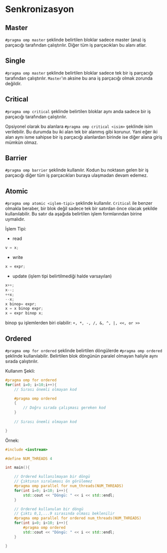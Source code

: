 # Senkronizasyon

## Master

`#pragma omp master` şeklinde belirtilen bloklar sadece master (ana) iş parçacığı tarafından çalıştırılır. Diğer tüm iş parçacıkları bu alanı atlar.

## Single

`#pragma omp master` şeklinde belirtilen bloklar sadece tek bir iş parçacığı tarafından çalıştırılır. `Master`'ın aksine bu ana iş parçacığı olmak zorunda değildir.


## Critical

`#pragma omp critical` şeklinde belirtilen bloklar aynı anda sadece bir iş parçacığı tarafından çalıştırılır.

Opsiyonel olarak bu alanlara `#pragma omp critical <isim>` şeklinde isim verilebilir. Bu durumda bu iki alan tek bir alanmış gibi korunur. Yani eğer iki alan aynı isme sahipse bir iş parçacığı alanlardan birinde ise diğer alana giriş mümkün olmaz.

## Barrier

`#pragma omp barrier` şeklinde kullanılır. Kodun bu noktasın gelen bir iş parçacığı diğer tüm iş parçacıkları buraya ulaşmadan devam edemez.

## Atomic

`#pragma omp atomic <işlem-tipi>` şeklinde kullanılır. `Critical` ile benzer olmakla beraber, bir blok değil sadece tek bir satırdan önce olacak şekilde kullanılabilir. Bu satır da aşağıda belirtilen işlem formlarından birine uymalıdır.

İşlem Tipi:

- read

```cpp
v = x;
```

- write

```cpp
x = expr;
```

- update (işlem tipi belirtilmediği halde varsayılan)

```cpp
x++; 
x--; 
++x; 
--x; 
x binop= expr; 
x = x binop expr; 
x = expr binop x;
```

binop şu işlemlerden biri olabilir: `+, *, -, /, &, ^, |, <<, or >>`

## Ordered

`#pragma omp for ordered` şeklinde belirtilen döngülerde `#pragma omp ordered` şeklinde kullanılabilir. Belirtilen blok döngünün paralel olmayan haliyle aynı sırada çalıştırılır.

Kullanım Şekli:

```cpp
#pragma omp for ordered
for(int i=0; i<10;i++){
	// Sırası önemli olmayan kod

	#pragma omp ordered
	{
		// Doğru sırada çalışması gereken kod
	}
	
	// Sırası önemli olmayan kod

}
```

Örnek:

```cpp
#include <iostream>

#define NUM_THREADS 4

int main(){

	// Ordered kullanılmayan bir döngü
	// Çıktının sıralaması ön görülemez
    #pragma omp parallel for num_threads(NUM_THREADS)
    for(int i=0; i<10; i++){
        std::cout << "Döngü: " << i << std::endl;    
    }

	// Ordered kullanulan bir döngü
	// Çıktı 0,1,...9 sırasında olması beklenilir
    #pragma omp parallel for ordered num_threads(NUM_THREADS)
    for(int i=0; i<10; i++){
        #pragma omp ordered
        std::cout << "Döngü: " << i << std::endl;    
    }

}
```